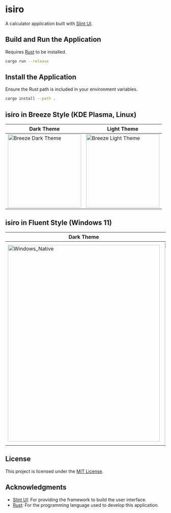 # isiro
A calculator application built with [Slint UI](https://slint.dev/).

## Build and Run the Application
Requires [Rust](https://www.rust-lang.org/) to be installed.

```bash
cargo run --release
```

## Install the Application
Ensure the Rust path is included in your environment variables.

```bash
cargo install --path .
```

## isiro in Breeze Style (KDE Plasma, Linux)

| Dark Theme | Light Theme |
|------------|-------------|
| <img width="230" alt="Breeze Dark Theme" src="https://github.com/user-attachments/assets/a55a2b07-4251-4925-b513-bbe145aa4ff0" /> | <img width="230" alt="Breeze Light Theme" src="https://github.com/user-attachments/assets/e2133a13-7070-4bd1-a158-c61a1946d804" /> |




## isiro in Fluent Style (Windows 11)

| Dark Theme | Light Theme |
|------------|-------------|
| <img width="477" height="617" alt="Windows_Native" src="https://github.com/user-attachments/assets/9317d7dc-2c55-46af-96ca-2b751a8e8dc7" /> | <img width="508" height="633" alt="Windows_Native_Light" src="https://github.com/user-attachments/assets/22eef946-164b-4f4e-9f5a-941b593c64b4" /> |



## License
This project is licensed under the [MIT License](LICENSE).

## Acknowledgments
- [Slint UI](https://slint.dev/): For providing the framework to build the user interface.
- [Rust](https://www.rust-lang.org/): For the programming language used to develop this application.
